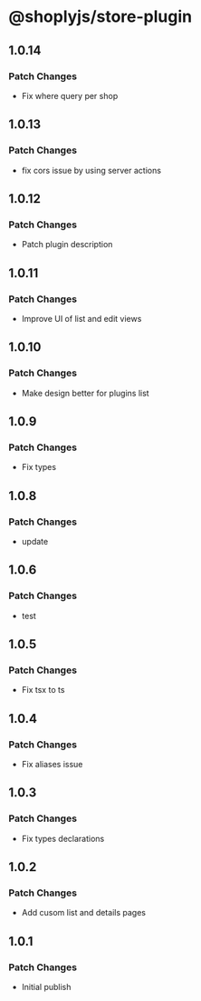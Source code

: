 # @shoplyjs/store-plugin

## 1.0.14

### Patch Changes

- Fix where query per shop

## 1.0.13

### Patch Changes

- fix cors issue by using server actions

## 1.0.12

### Patch Changes

- Patch plugin description

## 1.0.11

### Patch Changes

- Improve UI of list and edit views

## 1.0.10

### Patch Changes

- Make design better for plugins list

## 1.0.9

### Patch Changes

- Fix types

## 1.0.8

### Patch Changes

- update

## 1.0.6

### Patch Changes

- test

## 1.0.5

### Patch Changes

- Fix tsx to ts

## 1.0.4

### Patch Changes

- Fix aliases issue

## 1.0.3

### Patch Changes

- Fix types declarations

## 1.0.2

### Patch Changes

- Add cusom list and details pages

## 1.0.1

### Patch Changes

- Initial publish
